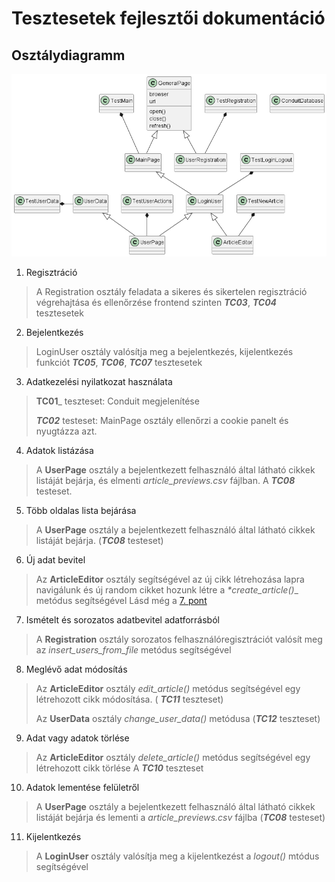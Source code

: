 
# Tesztesetek fejlesztői dokumentáció

## Osztálydiagramm


![Osztálydiagram](classdiagram.png)

1. Regisztráció
>A Registration osztály feladata a sikeres és sikertelen regisztráció
>végrehajtása és ellenőrzése frontend szinten
> _**TC03**_, _**TC04**_ tesztesetek
2. Bejelentkezés
>LoginUser osztály valósítja meg a bejelentkezés, kijelentkezés funkciót
> _**TC05**_, _**TC06**_, _**TC07**_ tesztesetek
3. Adatkezelési nyilatkozat használata  
> **TC01**_ teszteset: Conduit megjelenítése 
> 
>_**TC02**_ testeset: MainPage osztály ellenőrzi a cookie panelt 
>és nyugtázza azt. 
4. Adatok listázása
>A **UserPage** osztály a bejelentkezett felhasználó által látható cikkek listáját
bejárja, és elmenti _article_previews.csv_ fájlban. 
>A _**TC08**_ testeset.
5. Több oldalas lista bejárása
>A **UserPage** osztály a bejelentkezett felhasználó által látható cikkek listáját
bejárja. (_**TC08**_ testeset)
> 
6. Új adat bevitel
> Az **ArticleEditor** osztály segítségével az új cikk létrehozása lapra navigálunk
> és új random cikket hozunk létre a _*create_article()__ metódus segítségével
> Lásd még a [7. pont](Követelmények#7.)
7. Ismételt és sorozatos adatbevitel adatforrásból
> A **Registration** osztály sorozatos 
>felhasználóregisztrációt valósít meg az _*insert_users_from_file*_
>metódus segítségével
8. Meglévő adat módosítás
> Az **ArticleEditor** osztály _*edit_article()*_ metódus segítségével egy létrehozott 
>cikk módosítása. ( _**TC11**_ teszteset)
> 
> Az **UserData** osztály _*change_user_data()*_ metódusa (_**TC12**_ teszteset)
> 
9. Adat vagy adatok törlése
>Az **ArticleEditor** osztály _*delete_article()*_ metódus segítségével egy létrehozott 
>cikk törlése A _**TC10**_ teszteset
10. Adatok lementése felületről
>A **UserPage** osztály a bejelentkezett felhasználó által látható cikkek listáját
bejárja és lementi a _article_previews.csv_ fájlba (_**TC08**_ testeset)
11. Kijelentkezés
> A **LoginUser** osztály valósítja meg a kijelentkezést a _logout()_ mtódus
> segítségével
